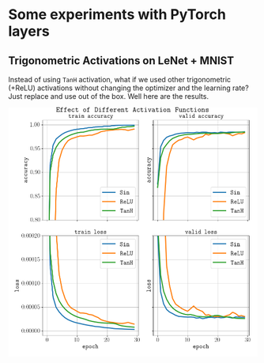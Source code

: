 # Some experiments with PyTorch layers

## Trigonometric Activations on LeNet + MNIST

Instead of using `TanH` activation, what if we used other trigonometric (+ReLU) activations without changing the optimizer and the learning rate?
Just replace and use out of the box. Well here are the results.

![LeNet + MNIST](fun_models/results/lenet.png)
